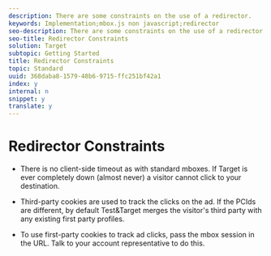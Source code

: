 ```yaml
---
description: There are some constraints on the use of a redirector.
keywords: Implementation;mbox.js non javascript;redirector
seo-description: There are some constraints on the use of a redirector.
seo-title: Redirector Constraints
solution: Target
subtopic: Getting Started
title: Redirector Constraints
topic: Standard
uuid: 368daba8-1579-48b6-9715-ffc251bf42a1
index: y
internal: n
snippet: y
translate: y
---
```


# Redirector Constraints



* There is no client-side timeout as with standard mboxes. If Target is ever completely down (almost never) a visitor cannot click to your destination.

* Third-party cookies are used to track the clicks on the ad. If the PCIds are different, by default Test&amp;Target merges the visitor's third party with any existing first party profiles.

* To use first-party cookies to track ad clicks, pass the mbox session in the URL. Talk to your account representative to do this.


